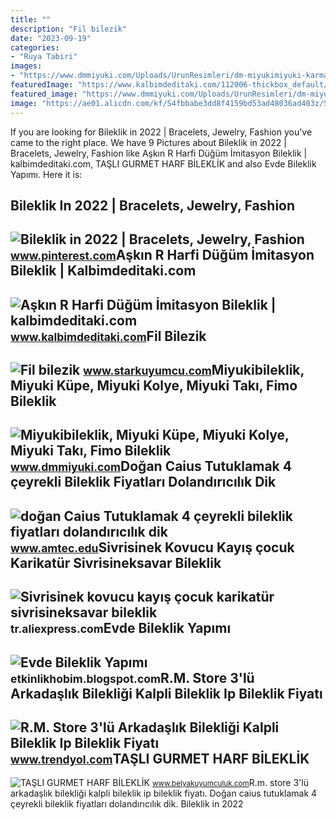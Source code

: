 ```yaml
---
title: ""
description: "Fil bilezik"
date: "2023-09-19"
categories:
- "Ruya Tabiri"
images:
- "https://www.dmmiyuki.com/Uploads/UrunResimleri/dm-miyukimiyuki-karma-model-bileklik-g-8a0-45.jpg"
featuredImage: "https://www.kalbimdeditaki.com/112006-thickbox_default/askin-r-harfi-dueguem-imitasyon-bileklik.jpg"
featured_image: "https://www.dmmiyuki.com/Uploads/UrunResimleri/dm-miyukimiyuki-karma-model-bileklik-g-8a0-45.jpg"
image: "https://ae01.alicdn.com/kf/S4fbbabe3dd8f4159bd53ad48036ad403z/Sivrisinek-kovucu-kay-ocuk-karikat-r-sivrisineksavar-bileklik-g-venli-yumu-ak-cilt-dostu-silikon-ocuklar.jpg"
---
```


If you are looking for Bileklik in 2022 | Bracelets, Jewelry, Fashion you've came to the right place. We have 9 Pictures about Bileklik in 2022 | Bracelets, Jewelry, Fashion like Aşkın R Harfi Düğüm İmitasyon Bileklik | kalbimdeditaki.com, TAŞLI GURMET HARF BİLEKLİK and also Evde Bileklik Yapımı. Here it is:

Bileklik In 2022 | Bracelets, Jewelry, Fashion
----------------------------------------------

 ![Bileklik in 2022 | Bracelets, Jewelry, Fashion](https://i.pinimg.com/originals/51/fe/91/51fe9109051557e9005fa17fb246bd7d.jpg) <small>www.pinterest.com</small>Aşkın R Harfi Düğüm İmitasyon Bileklik | Kalbimdeditaki.com
-----------------------------------------------------------

 ![Aşkın R Harfi Düğüm İmitasyon Bileklik | kalbimdeditaki.com](https://www.kalbimdeditaki.com/112006-thickbox_default/askin-r-harfi-dueguem-imitasyon-bileklik.jpg) <small>www.kalbimdeditaki.com</small>Fil Bilezik
-----------

 ![Fil bilezik](https://st3.myideasoft.com/idea/dn/97/myassets/products/532/0232a40f-88b8-4f1a-80b0-2ed680858d14.jpeg?revision=1551897667) <small>www.starkuyumcu.com</small>Miyukibileklik, Miyuki Küpe, Miyuki Kolye, Miyuki Takı, Fimo Bileklik
---------------------------------------------------------------------

 ![Miyukibileklik, Miyuki Küpe, Miyuki Kolye, Miyuki Takı, Fimo Bileklik](https://www.dmmiyuki.com/Uploads/UrunResimleri/dm-miyukimiyuki-karma-model-bileklik-g-8a0-45.jpg) <small>www.dmmiyuki.com</small>Doğan Caius Tutuklamak 4 çeyrekli Bileklik Fiyatları Dolandırıcılık Dik
-----------------------------------------------------------------------

 ![doğan Caius Tutuklamak 4 çeyrekli bileklik fiyatları dolandırıcılık dik](https://www.altintuglu.com/webkontrol/UrunYonetimi/GaleriResim/KucukResim/u219935_urun_g1901_k_ewHFQcRx.jpg) <small>www.amtec.edu</small>Sivrisinek Kovucu Kayış çocuk Karikatür Sivrisineksavar Bileklik
----------------------------------------------------------------

 ![Sivrisinek kovucu kayış çocuk karikatür sivrisineksavar bileklik](https://ae01.alicdn.com/kf/S4fbbabe3dd8f4159bd53ad48036ad403z/Sivrisinek-kovucu-kay-ocuk-karikat-r-sivrisineksavar-bileklik-g-venli-yumu-ak-cilt-dostu-silikon-ocuklar.jpg) <small>tr.aliexpress.com</small>Evde Bileklik Yapımı
--------------------

 ![Evde Bileklik Yapımı](https://blogger.googleusercontent.com/img/b/R29vZ2xl/AVvXsEgnoPu3g9Ns442FO8T7yIjXmqqUZ3OiYank2RjDAVC2BQYmcVhGWFyykxGrKZAFHmOR1qejqTqbpCspDQMmJWopQ8QJEIZJTHmyrTjovcOZ7s9BP2O7yMhFoZqB2WB9TH0i1kX8Ht-_9B0bEWzP2kkJpF7Gakn3SnmY6ii72y11ev1KUmoyLuZTNGmkSw/w539-h539/kendin-yap-bileklik-projeleri-1.jpg) <small>etkinlikhobim.blogspot.com</small>R.M. Store 3'lü Arkadaşlık Bilekliği Kalpli Bileklik Ip Bileklik Fiyatı
-----------------------------------------------------------------------

 ![R.M. Store 3'lü Arkadaşlık Bilekliği Kalpli Bileklik Ip Bileklik Fiyatı](https://cdn.dsmcdn.com/mnresize/1200/1800/ty338/product/media/images/20220219/11/53446848/243901129/1/1_org_zoom.jpg) <small>www.trendyol.com</small>TAŞLI GURMET HARF BİLEKLİK
--------------------------

 ![TAŞLI GURMET HARF BİLEKLİK](https://www.belyakuyumculuk.com/yuklemeler/urun/gurmet-harf-bileklik-tasli.JPG) <small>www.belyakuyumculuk.com</small>R.m. store 3'lü arkadaşlık bilekliği kalpli bileklik ip bileklik fiyatı. Doğan caius tutuklamak 4 çeyrekli bileklik fiyatları dolandırıcılık dik. Bileklik in 2022
